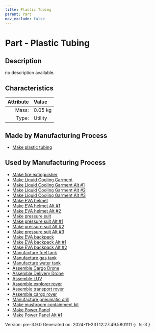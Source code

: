 ```yaml
---
title: Plastic Tubing
parent: Part
nav_exclude: false
---
```

# Part - Plastic Tubing

## Description
no description available.

## Characteristics

| Attribute      | Value |
|--------:|:------|
|Mass:|0.05 kg|
|Type:|Utility|

## Made by Manufacturing Process

- [Make plastic tubing](../process/make-plastic-tubing.html)

## Used by Manufacturing Process

- [Make fire extinguisher](../process/make-fire-extinguisher.html)
- [Make Liquid Cooling Garment](../process/make-liquid-cooling-garment.html)
- [Make Liquid Cooling Garment Alt #1](../process/make-liquid-cooling-garment-alt--1.html)
- [Make Liquid Cooling Garment Alt #2](../process/make-liquid-cooling-garment-alt--2.html)
- [Make Liquid Cooling Garment Alt #3](../process/make-liquid-cooling-garment-alt--3.html)
- [Make EVA helmet](../process/make-eva-helmet.html)
- [Make EVA helmet Alt #1](../process/make-eva-helmet-alt--1.html)
- [Make EVA helmet Alt #2](../process/make-eva-helmet-alt--2.html)
- [Make pressure suit](../process/make-pressure-suit.html)
- [Make pressure suit Alt #1](../process/make-pressure-suit-alt--1.html)
- [Make pressure suit Alt #2](../process/make-pressure-suit-alt--2.html)
- [Make pressure suit Alt #3](../process/make-pressure-suit-alt--3.html)
- [Make EVA backpack](../process/make-eva-backpack.html)
- [Make EVA backpack Alt #1](../process/make-eva-backpack-alt--1.html)
- [Make EVA backpack Alt #2](../process/make-eva-backpack-alt--2.html)
- [Manufacture fuel tank](../process/manufacture-fuel-tank.html)
- [Manufacture gas tank](../process/manufacture-gas-tank.html)
- [Manufacture water tank](../process/manufacture-water-tank.html)
- [Assemble Cargo Drone](../process/assemble-cargo-drone.html)
- [Assemble Delivery Drone](../process/assemble-delivery-drone.html)
- [Assemble LUV](../process/assemble-luv.html)
- [Assemble explorer rover](../process/assemble-explorer-rover.html)
- [Assemble transport rover](../process/assemble-transport-rover.html)
- [Assemble cargo rover](../process/assemble-cargo-rover.html)
- [Manufacture pneumatic drill](../process/manufacture-pneumatic-drill.html)
- [Make mushroom containment kit](../process/make-mushroom-containment-kit.html)
- [Make Power Panel](../process/make-power-panel.html)
- [Make Power Panel Alt #1](../process/make-power-panel-alt--1.html)


Version: pre-3.9.0 Generated on: 2024-11-23T12:27:49.5801111
{: .fs-3 }

